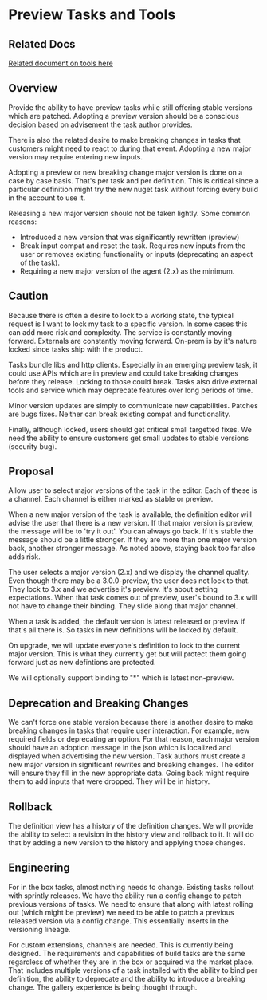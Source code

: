 # Preview Tasks and Tools

## Related Docs

[Related document on tools here](tools.md)

## Overview

Provide the ability to have preview tasks while still offering stable versions which are patched.  Adopting a preview version should be a conscious decision based on advisement the task author provides.  

There is also the related desire to make breaking changes in tasks that customers might need to react to during that event.  Adopting a new major version may require entering new inputs.

Adopting a preview or new breaking change major version is done on a case by case basis.  That's per task and per definition.  This is critical since a particular definition might try the new nuget task without forcing every build in the account to use it.

Releasing a new major version should not be taken lightly.  Some common reasons:

  - Introduced a new version that was significantly rewritten (preview)
  - Break input compat and reset the task.  Requires new inputs from the user or removes existing functionality or inputs (deprecating an aspect of the task).
  - Requiring a new major version of the agent (2.x) as the minimum.  

## Caution

Because there is often a desire to lock to a working state, the typical request is I want to lock my task to a specific version.  In some cases this can add more risk and complexity.  The service is constantly moving forward.  Externals are constantly moving forward.  On-prem is by it's nature locked since tasks ship with the product.  

Tasks bundle libs and http clients.  Especially in an emerging preview task, it could use APIs which are in preview and could take breaking changes before they release.  Locking to those could break.  Tasks also drive external tools and service which may deprecate features over long periods of time.

Minor version updates are simply to communicate new capabilities.  Patches are bugs fixes.  Neither can break existing compat and functionality.

Finally, although locked, users should get critical small targetted fixes.  We need the ability to ensure customers get small updates to stable versions (security bug).

## Proposal

Allow user to select major versions of the task in the editor.  Each of these is a channel.  Each channel is either marked as stable or preview.  

When a new major version of the task is available, the definition editor will advise the user that there is a new version.  If that major version is preview, the message will be to 'try it out'.  You can always go back.  If it's stable the message should be a little stronger.  If they are more than one major version back, another stronger message.  As noted above, staying back too far also adds risk.

The user selects a major version (2.x) and we display the channel quality.  Even though there may be a 3.0.0-preview, the user does not lock to that.  They lock to 3.x and we advertise it's preview.  It's about setting expectations. When that task comes out of preview, user's bound to 3.x will not have to change their binding.  They slide along that major channel.

When a task is added, the default version is latest released or preview if that's all there is.  So tasks in new definitions will be locked by default. 

On upgrade, we will update everyone's definition to lock to the current major version. This is what they currently get but will protect them going forward just as new defintions are protected. 

We will optionally support binding to "*" which is latest non-preview.

## Deprecation and Breaking Changes

We can't force one stable version because there is another desire to make breaking changes in tasks that require user interaction.  For example, new required fields or deprecating an option.  For that reason, each major version should have an adoption message in the json which is localized and displayed when advertising the new version.  Task authors must create a new major version in significant rewrites and breaking changes.  The editor will ensure they fill in the new appropriate data.  Going back might require them to add inputs that were dropped.  They will be in history.

## Rollback

The definition view has a history of the definition changes.  We will provide the ability to select a revision in the history view and rollback to it.  It will do that by adding a new version to the history and applying those changes.

## Engineering

For in the box tasks, almost nothing needs to change.  Existing tasks rollout with sprintly releases.  We have the ability run a config change to patch previous versions of tasks.  We need to ensure that along with latest rolling out (which might be preview) we need to be able to patch a previous released version via a config change.  This essentially inserts in the versioning lineage.

For custom extensions, channels are needed.  This is currently being designed.  The requirements and capabilities of build tasks are the same regardless of whether they are in the box or acquired via the market place.  That includes multiple versions of a task installed with the ability to bind per definition, the ability to deprecate and the ability to introduce a breaking change.  The gallery experience is being thought through. 






